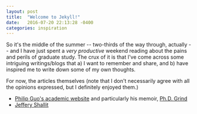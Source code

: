```yaml
---
layout: post
title:  "Welcome to Jekyll!"
date:   2016-07-20 22:13:28 -0400
categories: inspiration
---
```

So it's the middle of the summer -- two-thirds of the way through, actually -- and I have just spent a _very productive_ weekend reading about the pains and perils of graduate study. The crux of it is that I've come across some intriguing writings/blogs that a) I want to remember and share, and b) have inspired me to write down some of my own thoughts.

For now, the articles themselves (note that I don't necessarily agree with all the opinions expressed, but I definitely enjoyed them.)
- [Philip Guo's academic website](http://www.pgbovine.net/PhD-memoir.htm) and particularly his memoir, [Ph.D. Grind](http://www.pgbovine.net/PhD-memoir.htm)
- [Jeffery Shallit](http://recursed.blogspot.ca)
